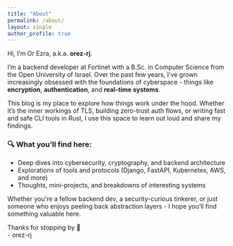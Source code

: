 ```yaml
---
title: "About"
permalink: /about/
layout: single
author_profile: true
---
```


Hi, I’m Or Ezra, a.k.a. **orez-rj**.

I’m a backend developer at Fortinet with a B.Sc. in Computer Science from the Open University of Israel. Over the past few years, I’ve grown increasingly obsessed with the foundations of cyberspace - things like **encryption**, **authentication**, and **real-time systems**.

This blog is my place to explore how things work under the hood. Whether it’s the inner workings of TLS, building zero-trust auth flows, or writing fast and safe CLI tools in Rust, I use this space to learn out loud and share my findings.

### 🔍 What you’ll find here:
- Deep dives into cybersecurity, cryptography, and backend architecture  
- Explorations of tools and protocols (Django, FastAPI, Kubernetes, AWS, and more)  
- Thoughts, mini-projects, and breakdowns of interesting systems

Whether you're a fellow backend dev, a security-curious tinkerer, or just someone who enjoys peeling back abstraction layers - I hope you’ll find something valuable here.

Thanks for stopping by 👋  
\- orez-rj
